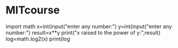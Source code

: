 # MITcourse
import math
x=int(input("enter any number:")
y=int(input("enter any number:")
result=x**y
print("x raised to the power of y:",result)
log=math.log2(x)
print(log
